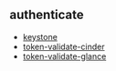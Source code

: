 
## authenticate
- [keystone](https://godleon.github.io/osp_test_results/0.2.87/authenticate/keystone.html)
- [token-validate-cinder](https://godleon.github.io/osp_test_results/0.2.87/authenticate/token-validate-cinder.html)
- [token-validate-glance](https://godleon.github.io/osp_test_results/0.2.87/authenticate/token-validate-glance.html)

